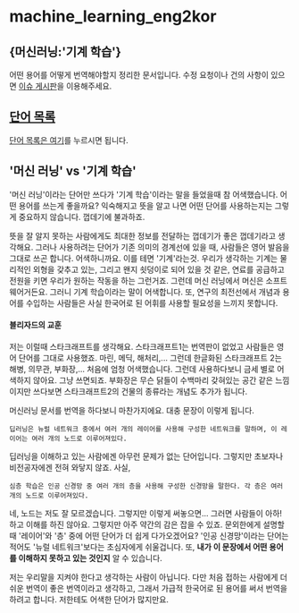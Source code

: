 # machine_learning_eng2kor


## {머신러닝:'기계 학습'}
어떤 용어를 어떻게 번역해야할지 정리한 문서입니다.
수정 요청이나 건의 사항이 있으면 [이슈 게시판](https://github.com/keunwoochoi/machine_learning_eng2kor/issues)을 이용해주세요.


## [단어 목록](./dictionary.md)
[단어 목록은 여기](./dictionary.md)를 누르시면 됩니다.

## '머신 러닝' vs '기계 학습'
'머신 러닝'이라는 단어만 쓰다가 '기계 학습'이라는 말을 들었을때 참 어색했습니다. 
어떤 용어를 쓰는게 좋을까요? 익숙해지고 뜻을 알고 나면 어떤 단어를 사용하는지는 그렇게 중요하지 않습니다. 껍데기에 불과하죠.

뜻을 잘 알지 못하는 사람에게도 최대한 정보를 전달하는 껍데기가 좋은 껍데기라고 생각해요.
그러나 사용하려는 단어가 기존 의미의 경계선에 있을 때, 사람들은 영어 발음을 그대로 쓰곤 합니다. 어색하니까요. 이를 테면 '기계'라는것. 우리가 생각하는 기계는 물리적인 외형을 갖추고 있는, 그리고 왠지 쇳덩이로 되어 있을 것 같은, 연료를 공급하고 전원을 키면 우리가 원하는 작동을 하는 그런거죠. 그런데 머신 러닝에서 머신은 소프트웨어거든요. 그러니 기계 학습이라는 말이 어색합니다. 또, 연구의 최전선에서 개념과 용어를 수입하는 사람들은 사실 한국어로 된 어휘를 사용할 필요성을 느끼지 못합니다. 

#### 블리자드의 교훈
저는 이럴때 스타크래프트를 생각해요. 스타크래프트1는 번역판이 없었고 사람들은 영어 단어를 그대로 사용했죠. 마린, 메딕, 해처리,... 그런데 한글화된 스타크래프트 2는 해병, 의무관, 부화장,... 처음에 엄청 어색했습니다. 그런데 사용하다보니 금세 별로 어색하지 않아요. 그냥 쓰면되죠. 부화장은 무슨 닭들이 수백마리 갖혀있는 공간 같은 느낌이지만 쓰다보면 스타크래프트2의 건물의 종류라는 개념도 추가가 됩니다.

머신러닝 문서를 번역을 하다보니 마찬가지에요. 대충 문장이 이렇게 됩니다.

    딥러닝은 뉴럴 네트워크 중에서 여러 개의 레이어를 사용해 구성한 네트워크를 말하며, 이 레이어는 여러 개의 노드로 이루어져있다. 

딥러닝을 이해하고 있는 사람에겐 아무런 문제가 없는 단어입니다. 그렇지만 초보자나 비전공자에겐 전혀 와닿지 않죠. 사실,

    심층 학습은 인공 신경망 중 여러 개의 층을 사용해 구성한 신경망을 말한다. 각 층은 여러 개의 노드로 이루어져있다.

네, 노드는 저도 잘 모르겠습니다. 그렇지만 이렇게 써놓으면... 그러면 사람들이 아하! 하고 이해를 하진 않아요. 그렇지만 아주 약간의 감은 잡을 수 있죠. 문외한에게 설명할 때 '레이어'와 '층' 중에 어떤 단어가 더 쉽게 다가오겠어요? '인공 신경망'이라는 단어는 적어도 '뉴럴 네트워크'보다는 초심자에게 쉬울겁니다. 또, **내가 이 문장에서 어떤 용어를 이해하지 못하고 있는 것인지** 알 수 있습니다. 

저는 우리말을 지켜야 한다고 생각하는 사람이 아닙니다. 다만 처음 접하는 사람에게 더 쉬운 번역이 좋은 번역이라고 생각하고, 그래서 가급적 한국어로 된 용어를 써서 번역을 하려고 합니다. 저한테도 어색한 단어가 많지만요. 






